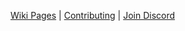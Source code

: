 [Wiki Pages](https://github.com/drashland/.github/wiki) | [Contributing](https://github.com/drashland/.github/wiki/Contributing) | [Join Discord](https://discord.gg/RFsCSaHRWK)
